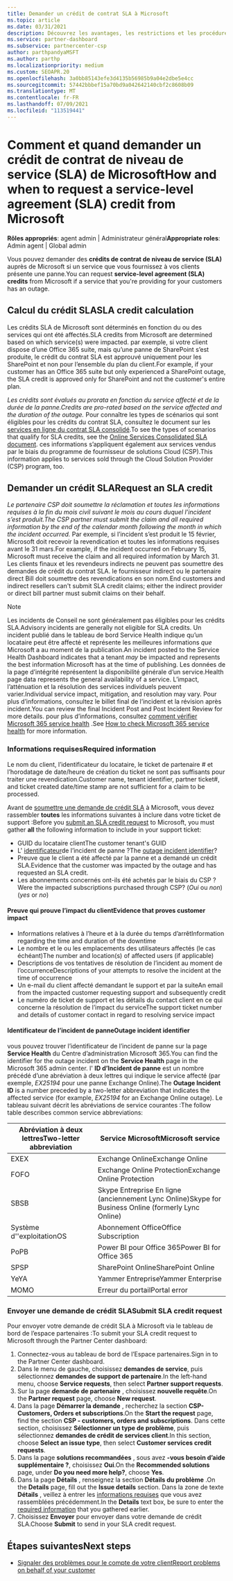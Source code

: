 ```yaml
---
title: Demander un crédit de contrat SLA à Microsoft
ms.topic: article
ms.date: 03/31/2021
description: Découvrez les avantages, les restrictions et les procédures pour demander un crédit de contrat de niveau de service (SLA) auprès de Microsoft si vos clients rencontrent une panne de service.
ms.service: partner-dashboard
ms.subservice: partnercenter-csp
author: parthpandyaMSFT
ms.author: parthp
ms.localizationpriority: medium
ms.custom: SEOAPR.20
ms.openlocfilehash: 3a0bb85143efe3d4135b56985b9a04e2dbe5e4cc
ms.sourcegitcommit: 57442bbbef15a70bd9a042642140cbf2c8608b09
ms.translationtype: MT
ms.contentlocale: fr-FR
ms.lasthandoff: 07/09/2021
ms.locfileid: "113519441"
---
```

# <a name="how-and-when-to-request-a-service-level-agreement-sla-credit-from-microsoft"></a><span data-ttu-id="b0e43-103">Comment et quand demander un crédit de contrat de niveau de service (SLA) de Microsoft</span><span class="sxs-lookup"><span data-stu-id="b0e43-103">How and when to request a service-level agreement (SLA) credit from Microsoft</span></span>

<span data-ttu-id="b0e43-104">**Rôles appropriés**: agent admin | Administrateur général</span><span class="sxs-lookup"><span data-stu-id="b0e43-104">**Appropriate roles**: Admin agent | Global admin</span></span>

<span data-ttu-id="b0e43-105">Vous pouvez demander des **crédits de contrat de niveau de service (SLA)** auprès de Microsoft si un service que vous fournissez à vos clients présente une panne.</span><span class="sxs-lookup"><span data-stu-id="b0e43-105">You can request **service-level agreement (SLA) credits** from Microsoft if a service that you're providing for your customers has an outage.</span></span>

## <a name="sla-credit-calculation"></a><span data-ttu-id="b0e43-106">Calcul du crédit SLA</span><span class="sxs-lookup"><span data-stu-id="b0e43-106">SLA credit calculation</span></span>

<span data-ttu-id="b0e43-107">Les crédits SLA de Microsoft sont déterminés en fonction du ou des services qui ont été affectés.</span><span class="sxs-lookup"><span data-stu-id="b0e43-107">SLA credits from Microsoft are determined based on which service(s) were impacted.</span></span> <span data-ttu-id="b0e43-108">par exemple, si votre client dispose d’une Office 365 suite, mais qu’une panne de SharePoint s’est produite, le crédit du contrat SLA est approuvé uniquement pour les SharePoint et non pour l’ensemble du plan du client.</span><span class="sxs-lookup"><span data-stu-id="b0e43-108">For example, if your customer has an Office 365 suite but only experienced a SharePoint outage, the SLA credit is approved only for SharePoint and not the customer's entire plan.</span></span>

<span data-ttu-id="b0e43-109">*Les crédits sont évalués au prorata en fonction du service affecté et de la durée de la panne.*</span><span class="sxs-lookup"><span data-stu-id="b0e43-109">*Credits are pro-rated based on the service affected and the duration of the outage.*</span></span> <span data-ttu-id="b0e43-110">Pour connaître les types de scénarios qui sont éligibles pour les crédits du contrat SLA, consultez le document sur les [services en ligne du contrat SLA consolidé](http://www.microsoftvolumelicensing.com/DocumentSearch.aspx?Mode=3&DocumentTypeId=37).</span><span class="sxs-lookup"><span data-stu-id="b0e43-110">To see the types of scenarios that qualify for SLA credits, see the [Online Services Consolidated SLA document](http://www.microsoftvolumelicensing.com/DocumentSearch.aspx?Mode=3&DocumentTypeId=37).</span></span> <span data-ttu-id="b0e43-111">ces informations s’appliquent également aux services vendus par le biais du programme de fournisseur de solutions Cloud (CSP).</span><span class="sxs-lookup"><span data-stu-id="b0e43-111">This information applies to services sold through the Cloud Solution Provider (CSP) program, too.</span></span>


## <a name="request-an-sla-credit"></a><span data-ttu-id="b0e43-112">Demander un crédit SLA</span><span class="sxs-lookup"><span data-stu-id="b0e43-112">Request an SLA credit</span></span>

<span data-ttu-id="b0e43-113">*Le partenaire CSP doit soumettre la réclamation et toutes les informations requises à la fin du mois civil suivant le mois au cours duquel l’incident s’est produit.*</span><span class="sxs-lookup"><span data-stu-id="b0e43-113">*The CSP partner must submit the claim and all required information by the end of the calendar month following the month in which the incident occurred.*</span></span> <span data-ttu-id="b0e43-114">Par exemple, si l’incident s’est produit le 15 février, Microsoft doit recevoir la revendication et toutes les informations requises avant le 31 mars.</span><span class="sxs-lookup"><span data-stu-id="b0e43-114">For example, if the incident occurred on February 15, Microsoft must receive the claim and all required information by March 31.</span></span> <span data-ttu-id="b0e43-115">Les clients finaux et les revendeurs indirects ne peuvent pas soumettre des demandes de crédit du contrat SLA. le fournisseur indirect ou le partenaire direct Bill doit soumettre des revendications en son nom.</span><span class="sxs-lookup"><span data-stu-id="b0e43-115">End customers and indirect resellers can't submit SLA credit claims; either the indirect provider or direct bill partner must submit claims on their behalf.</span></span>

> [!NOTE]
> <span data-ttu-id="b0e43-116">Les incidents de Conseil ne sont généralement pas éligibles pour les crédits SLA.</span><span class="sxs-lookup"><span data-stu-id="b0e43-116">Advisory incidents are generally not eligible for SLA credits.</span></span> <span data-ttu-id="b0e43-117">Un incident publié dans le tableau de bord Service Health indique qu’un locataire peut être affecté et représente les meilleures informations *que* Microsoft a au moment de la publication.</span><span class="sxs-lookup"><span data-stu-id="b0e43-117">An incident posted to the Service Health Dashboard indicates that a tenant *may* be impacted and represents the best information Microsoft has at the time of publishing.</span></span> <span data-ttu-id="b0e43-118">Les données de la page d’intégrité représentent la disponibilité générale d’un service.</span><span class="sxs-lookup"><span data-stu-id="b0e43-118">Health page data represents the general availability of a service.</span></span> <span data-ttu-id="b0e43-119">L’impact, l’atténuation et la résolution des services individuels peuvent varier.</span><span class="sxs-lookup"><span data-stu-id="b0e43-119">Individual service impact, mitigation, and resolution may vary.</span></span> <span data-ttu-id="b0e43-120">Pour plus d’informations, consultez le billet final de l’incident et la révision après incident.</span><span class="sxs-lookup"><span data-stu-id="b0e43-120">You can review the final Incident Post and Post Incident Review for more details.</span></span> <span data-ttu-id="b0e43-121">pour plus d’informations, consultez [comment vérifier Microsoft 365 service health](/microsoft-365/enterprise/view-service-health#incidents-and-advisories) .</span><span class="sxs-lookup"><span data-stu-id="b0e43-121">See [How to check Microsoft 365 service health](/microsoft-365/enterprise/view-service-health#incidents-and-advisories) for more information.</span></span>

### <a name="required-information"></a><span data-ttu-id="b0e43-122">Informations requises</span><span class="sxs-lookup"><span data-stu-id="b0e43-122">Required information</span></span>

<span data-ttu-id="b0e43-123">Le nom du client, l’identificateur du locataire, le ticket de partenaire # et l’horodatage de date/heure de création du ticket ne sont pas suffisants pour traiter une revendication.</span><span class="sxs-lookup"><span data-stu-id="b0e43-123">Customer name, tenant identifier, partner ticket#, and ticket created date/time stamp are not sufficient for a claim to be processed.</span></span>

<span data-ttu-id="b0e43-124">Avant de [soumettre une demande de crédit SLA](#submit-sla-credit-request) à Microsoft, vous devez rassembler **toutes** les informations suivantes à inclure dans votre ticket de support :</span><span class="sxs-lookup"><span data-stu-id="b0e43-124">Before you [submit an SLA credit request](#submit-sla-credit-request) to Microsoft, you must gather **all** the following information to include in your support ticket:</span></span>

- <span data-ttu-id="b0e43-125">GUID du locataire client</span><span class="sxs-lookup"><span data-stu-id="b0e43-125">The customer tenant's GUID</span></span>
- <span data-ttu-id="b0e43-126">L' [identificateur](#outage-incident-identifier)de l’incident de panne ?</span><span class="sxs-lookup"><span data-stu-id="b0e43-126">The [outage incident identifier](#outage-incident-identifier)?</span></span>
- <span data-ttu-id="b0e43-127">Preuve que le client a été affecté par la panne et a demandé un crédit SLA.</span><span class="sxs-lookup"><span data-stu-id="b0e43-127">Evidence that the customer was impacted by the outage and has requested an SLA credit.</span></span>
- <span data-ttu-id="b0e43-128">Les abonnements concernés ont-ils été achetés par le biais du CSP ?</span><span class="sxs-lookup"><span data-stu-id="b0e43-128">Were the impacted subscriptions purchased through CSP?</span></span> <span data-ttu-id="b0e43-129">(*Oui* ou *non*)</span><span class="sxs-lookup"><span data-stu-id="b0e43-129">(*yes* or *no*)</span></span>

#### <a name="evidence-that-proves-customer-impact"></a><span data-ttu-id="b0e43-130">Preuve qui prouve l’impact du client</span><span class="sxs-lookup"><span data-stu-id="b0e43-130">Evidence that proves customer impact</span></span>

- <span data-ttu-id="b0e43-131">Informations relatives à l’heure et à la durée du temps d’arrêt</span><span class="sxs-lookup"><span data-stu-id="b0e43-131">Information regarding the time and duration of the downtime</span></span>
- <span data-ttu-id="b0e43-132">Le nombre et le ou les emplacements des utilisateurs affectés (le cas échéant)</span><span class="sxs-lookup"><span data-stu-id="b0e43-132">The number and location(s) of affected users (if applicable)</span></span>
- <span data-ttu-id="b0e43-133">Descriptions de vos tentatives de résolution de l’incident au moment de l’occurrence</span><span class="sxs-lookup"><span data-stu-id="b0e43-133">Descriptions of your attempts to resolve the incident at the time of occurrence</span></span>
- <span data-ttu-id="b0e43-134">Un e-mail du client affecté demandant le support et par la suite</span><span class="sxs-lookup"><span data-stu-id="b0e43-134">An email from the impacted customer requesting support and subsequently credit</span></span>
- <span data-ttu-id="b0e43-135">Le numéro de ticket de support et les détails du contact client en ce qui concerne la résolution de l’impact du service</span><span class="sxs-lookup"><span data-stu-id="b0e43-135">The support ticket number and details of customer contact in regard to resolving service impact</span></span>


#### <a name="outage-incident-identifier"></a><span data-ttu-id="b0e43-136">Identificateur de l’incident de panne</span><span class="sxs-lookup"><span data-stu-id="b0e43-136">Outage incident identifier</span></span>

<span data-ttu-id="b0e43-137">vous pouvez trouver l’identificateur de l’incident de panne sur la page **Service Health** du Centre d’administration Microsoft 365.</span><span class="sxs-lookup"><span data-stu-id="b0e43-137">You can find the identifier for the outage incident on the **Service Health** page in the Microsoft 365 admin center.</span></span> <span data-ttu-id="b0e43-138">l' **ID d’Incident de panne** est un nombre précédé d’une abréviation à deux lettres qui indique le service affecté (par exemple, *EX25194* pour une panne Exchange Online).</span><span class="sxs-lookup"><span data-stu-id="b0e43-138">The **Outage Incident ID** is a number preceded by a two-letter abbreviation that indicates the affected service (for example, *EX25194* for an Exchange Online outage).</span></span> <span data-ttu-id="b0e43-139">Le tableau suivant décrit les abréviations de service courantes :</span><span class="sxs-lookup"><span data-stu-id="b0e43-139">The follow table describes common service abbreviations:</span></span>

| <span data-ttu-id="b0e43-140">Abréviation à deux lettres</span><span class="sxs-lookup"><span data-stu-id="b0e43-140">Two-letter abbreviation</span></span> | <span data-ttu-id="b0e43-141">Service Microsoft</span><span class="sxs-lookup"><span data-stu-id="b0e43-141">Microsoft service</span></span> |
| ----------------------- | ----------------- |
| <span data-ttu-id="b0e43-142">EX</span><span class="sxs-lookup"><span data-stu-id="b0e43-142">EX</span></span> | <span data-ttu-id="b0e43-143">Exchange Online</span><span class="sxs-lookup"><span data-stu-id="b0e43-143">Exchange Online</span></span> |
| <span data-ttu-id="b0e43-144">FO</span><span class="sxs-lookup"><span data-stu-id="b0e43-144">FO</span></span> | <span data-ttu-id="b0e43-145">Exchange Online Protection</span><span class="sxs-lookup"><span data-stu-id="b0e43-145">Exchange Online Protection</span></span> |
| <span data-ttu-id="b0e43-146">SB</span><span class="sxs-lookup"><span data-stu-id="b0e43-146">SB</span></span> | <span data-ttu-id="b0e43-147">Skype Entreprise En ligne (anciennement Lync Online)</span><span class="sxs-lookup"><span data-stu-id="b0e43-147">Skype for Business Online (formerly Lync Online)</span></span> |
| <span data-ttu-id="b0e43-148">Système d''exploitation</span><span class="sxs-lookup"><span data-stu-id="b0e43-148">OS</span></span> | <span data-ttu-id="b0e43-149">Abonnement Office</span><span class="sxs-lookup"><span data-stu-id="b0e43-149">Office Subscription</span></span> |
| <span data-ttu-id="b0e43-150">Po</span><span class="sxs-lookup"><span data-stu-id="b0e43-150">PB</span></span> | <span data-ttu-id="b0e43-151">Power BI pour Office 365</span><span class="sxs-lookup"><span data-stu-id="b0e43-151">Power BI for Office 365</span></span> |
| <span data-ttu-id="b0e43-152">SP</span><span class="sxs-lookup"><span data-stu-id="b0e43-152">SP</span></span> | <span data-ttu-id="b0e43-153">SharePoint Online</span><span class="sxs-lookup"><span data-stu-id="b0e43-153">SharePoint Online</span></span> |
| <span data-ttu-id="b0e43-154">Ye</span><span class="sxs-lookup"><span data-stu-id="b0e43-154">YA</span></span> | <span data-ttu-id="b0e43-155">Yammer Entreprise</span><span class="sxs-lookup"><span data-stu-id="b0e43-155">Yammer Enterprise</span></span> |
| <span data-ttu-id="b0e43-156">MO</span><span class="sxs-lookup"><span data-stu-id="b0e43-156">MO</span></span> | <span data-ttu-id="b0e43-157">Erreur du portail</span><span class="sxs-lookup"><span data-stu-id="b0e43-157">Portal error</span></span> |

### <a name="submit-sla-credit-request"></a><span data-ttu-id="b0e43-158">Envoyer une demande de crédit SLA</span><span class="sxs-lookup"><span data-stu-id="b0e43-158">Submit SLA credit request</span></span>

<span data-ttu-id="b0e43-159">Pour envoyer votre demande de crédit SLA à Microsoft via le tableau de bord de l’espace partenaires :</span><span class="sxs-lookup"><span data-stu-id="b0e43-159">To submit your SLA credit request to Microsoft through the Partner Center dashboard:</span></span>

1. <span data-ttu-id="b0e43-160">Connectez-vous au tableau de bord de l’Espace partenaires.</span><span class="sxs-lookup"><span data-stu-id="b0e43-160">Sign in to the Partner Center dashboard.</span></span>
2. <span data-ttu-id="b0e43-161">Dans le menu de gauche, choisissez **demandes de service**, puis sélectionnez **demandes de support de partenaire**.</span><span class="sxs-lookup"><span data-stu-id="b0e43-161">In the left-hand menu, choose **Service requests**, then select **Partner support requests**.</span></span>
3. <span data-ttu-id="b0e43-162">Sur la page **demande de partenaire** , choisissez **nouvelle requête**.</span><span class="sxs-lookup"><span data-stu-id="b0e43-162">On the **Partner request** page, choose **New request**.</span></span>
4. <span data-ttu-id="b0e43-163">Dans la page **Démarrer la demande** , recherchez la section **CSP-Customers, Orders et subscriptions**.</span><span class="sxs-lookup"><span data-stu-id="b0e43-163">On the **Start the request** page, find the section **CSP - customers, orders and subscriptions**.</span></span> <span data-ttu-id="b0e43-164">Dans cette section, choisissez **Sélectionner un type de problème**, puis sélectionnez **demandes de crédit de services client**.</span><span class="sxs-lookup"><span data-stu-id="b0e43-164">In this section, choose **Select an issue type**, then select **Customer services credit requests**.</span></span>
5. <span data-ttu-id="b0e43-165">Dans la page **solutions recommandées** , sous avez **-vous besoin d’aide supplémentaire ?**, choisissez **Oui**.</span><span class="sxs-lookup"><span data-stu-id="b0e43-165">On the **Recommended solutions** page, under **Do you need more help?**, choose **Yes**.</span></span>
6. <span data-ttu-id="b0e43-166">Dans la page **Détails** , renseignez la section **Détails du problème** .</span><span class="sxs-lookup"><span data-stu-id="b0e43-166">On the **Details** page, fill out the **Issue details** section.</span></span> <span data-ttu-id="b0e43-167">Dans la zone de texte **Détails** , veillez à entrer les [informations requises](#required-information) que vous avez rassemblées précédemment.</span><span class="sxs-lookup"><span data-stu-id="b0e43-167">In the **Details** text box, be sure to enter the [required information](#required-information) that you gathered earlier.</span></span>
7. <span data-ttu-id="b0e43-168">Choisissez **Envoyer** pour envoyer dans votre demande de crédit SLA.</span><span class="sxs-lookup"><span data-stu-id="b0e43-168">Choose **Submit** to send in your SLA credit request.</span></span>

## <a name="next-steps"></a><span data-ttu-id="b0e43-169">Étapes suivantes</span><span class="sxs-lookup"><span data-stu-id="b0e43-169">Next steps</span></span>

- [<span data-ttu-id="b0e43-170">Signaler des problèmes pour le compte de votre client</span><span class="sxs-lookup"><span data-stu-id="b0e43-170">Report problems on behalf of your customer</span></span>](report-problems-on-behalf-of-a-customer.md)
